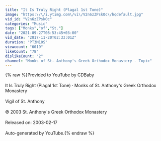```yaml
---
title: "It Is Truly Right (Plagal 1st Tone)"
image: "https:\/\/i.ytimg.com\/vi\/V2n6zZPskOc\/hqdefault.jpg"
vid_id: "V2n6zZPskOc"
categories: "Music"
tags: ["Monks","of","St."]
date: "2021-09-27T08:53:45+03:00"
vid_date: "2017-11-20T02:33:01Z"
duration: "PT3M10S"
viewcount: "6019"
likeCount: "78"
dislikeCount: "2"
channel: "Monks of St. Anthony's Greek Orthodox Monastery - Topic"
---
```

{% raw %}Provided to YouTube by CDBaby<br /><br />It Is Truly Right (Plagal 1st Tone) · Monks of St. Anthony's Greek Orthodox Monastery<br /><br />Vigil of St. Anthony<br /><br />℗ 2003 St. Anthony's Greek Orthodox Monastery<br /><br />Released on: 2003-02-17<br /><br />Auto-generated by YouTube.{% endraw %}
